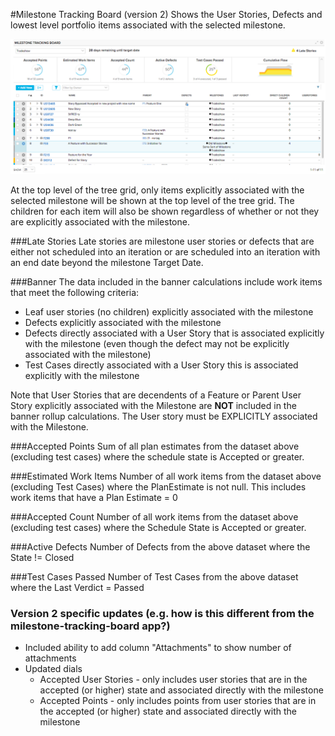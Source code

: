 #Milestone Tracking Board (version 2)
Shows the User Stories, Defects and lowest level portfolio items associated with the selected milestone.  

![ScreenShot](/images/milestone-tracking-board.png)

At the top level of the tree grid, only items explicitly associated with the selected milestone will be shown at the top level of the tree grid.
The children for each item will also be shown regardless of whether or not they are explicitly associated with the milestone.  

###Late Stories
Late stories are milestone user stories or defects that are either not scheduled into an iteration or are scheduled into an iteration with an end date beyond the milestone Target Date. 

###Banner
The data included in the banner calculations include work items that meet the following criteria:
* Leaf user stories (no children) explicitly associated with the milestone
* Defects explicitly associated with the milestone
* Defects directly associated with a User Story that is associated explicitly with the milestone (even though the defect may not be explicitly associated with the milestone)
* Test Cases directly associated with a User Story this is associated explicitly with the milestone 

Note that User Stories that are decendents of a Feature or Parent User Story explicitly associated with the Milestone are **NOT** included in the banner rollup calculations.  The User story must be EXPLICITLY associated with the Milestone.  

###Accepted Points
Sum of all plan estimates from the dataset above (excluding test cases) where the schedule state is Accepted or greater.

###Estimated Work Items
Number of all work items from the dataset above (excluding Test Cases) where the PlanEstimate is not null.  This includes work items that have a Plan Estimate = 0

###Accepted Count
Number of all work items from the dataset above (excluding test cases) where the Schedule State is Accepted or greater.

###Active Defects
Number of Defects from the above dataset where the State != Closed

###Test Cases Passed
Number of Test Cases from the above dataset where the Last Verdict = Passed

### Version 2 specific updates (e.g. how is this different from the milestone-tracking-board app?)
*  Included ability to add column "Attachments" to show number of attachments
*  Updated dials
    *  Accepted User Stories - only includes user stories that are in the accepted (or higher) state and associated directly with the milestone
    *  Accepted Points - only includes points from user stories that are in the accepted (or higher) state and associated directly with the milestone

 
